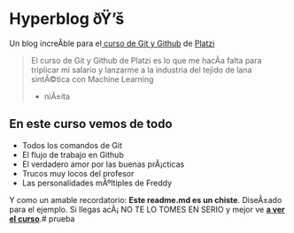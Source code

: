 # Hyperblog ðŸ’š
Un blog increÃ­ble para el[ curso de Git y Github](https://platzi.com/cursos/git-github/ " curso de Git y Github") de [Platzi](https://platzi.com/ "Platzi")
> El curso de Git y Github de Platzi es lo que me hacÃ­a falta para triplicar mi salario y lanzarme a la industria del tejido de lana sintÃ©tica con Machine Learning
> - niÃ±ita

## En este curso vemos de todo
* Todos los comandos de Git
* El flujo de trabajo en Github
* El verdadero amor por las buenas prÃ¡cticas
* Trucos muy locos del profesor
* Las personalidades mÃºltiples de Freddy

Y como un amable recordatorio: **Este readme.md es un chiste**.  DiseÃ±ado para el ejemplo. Si llegas acÃ¡ NO TE LO TOMES EN SERIO y mejor ve [**a ver el curso**](https://platzi.com/cursos/git-github/ "a ver el curso").# prueba
